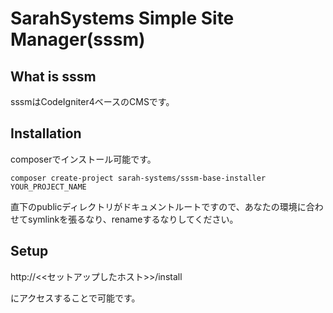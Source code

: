 # SarahSystems Simple Site Manager(sssm)

## What is sssm

sssmはCodeIgniter4ベースのCMSです。

## Installation

composerでインストール可能です。

`composer create-project sarah-systems/sssm-base-installer YOUR_PROJECT_NAME`

直下のpublicディレクトリがドキュメントルートですので、あなたの環境に合わせてsymlinkを張るなり、renameするなりしてください。

## Setup

http://<<セットアップしたホスト>>/install

にアクセスすることで可能です。

